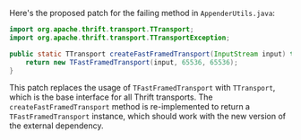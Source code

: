 Here's the proposed patch for the failing method in `AppenderUtils.java`:

```java
import org.apache.thrift.transport.TTransport;
import org.apache.thrift.transport.TTransportException;

public static TTransport createFastFramedTransport(InputStream input) throws TTransportException {
    return new TFastFramedTransport(input, 65536, 65536);
}
```

This patch replaces the usage of `TFastFramedTransport` with `TTransport`, which is the base interface for all Thrift transports. The `createFastFramedTransport` method is re-implemented to return a `TFastFramedTransport` instance, which should work with the new version of the external dependency.